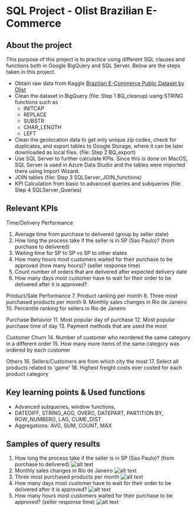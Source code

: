 # SQL Project - Olist Brazilian E-Commerce
## About the project
This purpose of this project is to practice using different SQL clauses and functions both in Google BigQuery and SQL Server. Below are the steps taken in this project.

- Obtain raw data from Kaggle <a href="https://www.kaggle.com/datasets/olistbr/brazilian-ecommerce" target="_blank">Brazilian E-Commerce Public Dataset by Olist</a>
- Clean the dataset in BigQuery (file: Step 1 BQ_cleanup) using STRING functions such as
  - INITCAP
  - REPLACE
  - SUBSTR
  - CHAR_LENGTH
  - LEFT
- Clean the geolocation data to get only unique zip codes, check for duplicates, and export tables to Google Storage, where it can be later downloaded as local files. (file: Step 2 BQ_export)
- Use SQL Server to further calculate KPIs. Since this is done on MacOS, SQL Server is used in Azure Data Studio and the tables were imported there using Import Wizard.
- JOIN tables (file: Step 3 SQLServer_JOIN_functions)
- KPI Calculation from basic to advanced queries and subqueries (file: Step 4 SQLServer_Queries)

## Relevant KPIs

Time/Delivery Performance
1. Average time from purchase to delivered (group by seller state)
2. How long the process take if the seller is in SP (Sao Paulo)? (from purchase to delivered)
3. Waiting time for SP to SP vs SP to other states
4. How many hours most customers waited for their purchase to be approved (how many hours)? (seller response time)
5. Count number of orders that are delivered after expected delivery date
6. How many days most customer have to wait for their order to be delivered after it is approved?

Product/Sale Performance
7. Product ranking per month
8. Three most purchased products per month
9. Monthly sales changes in Rio de Janeiro
10. Percentile ranking for sellers in Rio de Janeiro

Purchase Behavior
11. Most popular day of purchase
12. Most popular purchase time of day
13. Payment methods that are used the most

Customer Churn
14. Number of customer who reordered the same category in a different order
15. How many more items of the same category was ordered by each customer

Others
16. Sellers/Customers are from which city the most
17. Select all products related to 'game'
18. Highest freight costs ever costed for each product category

## Key learning points & Used functions
- Advanced subqueries, window functions,
- DATEDIFF, STRING_AGG, OVER(), DATEPART, PARTITION BY, ROW_NUMBER(), LAG, CUME_DIST
- Aggregations: AVG, SUM, COUNT, MAX

## Samples of query results
1) How long the process take if the seller is in SP (Sao Paulo)? (from purchase to delivered)
    ![alt text](https://github.com/jassjitsupa/GIF_jajitsupa/blob/main/BrazilEC1.png)
2) Monthly sales changes in Rio de Janeiro
    ![alt text](https://github.com/jassjitsupa/GIF_jajitsupa/blob/main/BrazilEC2.png)
3) Three most purchased products per month
    ![alt text](https://github.com/jassjitsupa/GIF_jajitsupa/blob/main/BrazilEC3.png)
4) How many days most customer have to wait for their order to be delivered after it is approved?
    ![alt text](https://github.com/jassjitsupa/GIF_jajitsupa/blob/main/BrazilEC4.png)
5) How many hours most customers waited for their purchase to be approved? (seller response time)
    ![alt text](https://github.com/jassjitsupa/GIF_jajitsupa/blob/main/BrazilEC5.png)
